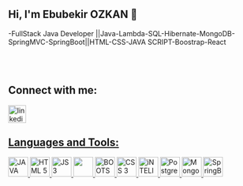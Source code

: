 ## Hi, I'm Ebubekir OZKAN 👋

-FullStack Java Developer ||Java-Lambda-SQL-Hibernate-MongoDB-SpringMVC-SpringBoot||HTML-CSS-JAVA SCRIPT-Boostrap-React





<br/>
<br/>

## Connect with me:
<a href="https://www.linkedin.com/in/ebubekirozkan/)" target="_blank"><img align="left" alt="linkedin | LinkedIn" width="36px" src="https://raw.githubusercontent.com/peterthehan/peterthehan/master/assets/linkedin.svg" />



<br>
</br>

## Languages and Tools:
<a href="#"> <img src="https://upload.wikimedia.org/wikipedia/commons/d/dd/Java_programming_language_logo.png" alt="JAVA" width="40" height="40" /> </a>
<a href="#"> <img src="https://upload.wikimedia.org/wikipedia/commons/6/61/HTML5_logo_and_wordmark.svg" alt="HTML 5" width="40" height="40"/> </a>
<a href="#"> <img src="https://upload.wikimedia.org/wikipedia/commons/thumb/9/99/Unofficial_JavaScript_logo_2.svg/640px-Unofficial_JavaScript_logo_2.svg.png" alt="JS 3" width="40" height="40" /> </a>
<a href="#"> <img src="https://upload.wikimedia.org/wikipedia/commons/9/9a/Visual_Studio_Code_1.35_icon.svg" width="40" height="40"/> </a>
<a href="#"> <img src="https://upload.wikimedia.org/wikipedia/commons/b/b2/Bootstrap_logo.svg" alt="BOOTSRAP" width="40" height="40"/> </a>
<a href="#"> <img src="https://upload.wikimedia.org/wikipedia/commons/3/3d/CSS.3.svg" alt="CSS 3" width="40" height="40"/> </a>
<a href="#"> <img src="https://upload.wikimedia.org/wikipedia/commons/9/9c/IntelliJ_IDEA_Icon.svg" alt="iNTELIJ iDEA" width="40" height="40"/> </a>
<a href="#"> <img src="https://upload.wikimedia.org/wikipedia/commons/2/29/Postgresql_elephant.svg" alt="Postgresql" width="40" height="40"/> </a>
<a href="#"> <img src="https://upload.wikimedia.org/wikipedia/commons/0/00/Mongodb.png" alt="MongoDb" width="40" height="40" /> </a>
<a href="#"> <img src="[https://www.javaguides.net/p/spring-framework.html" alt="SpringBoot](https://upload.wikimedia.org/wikipedia/commons/4/44/Spring_Framework_Logo_2018.svg)" width="40" height="40" /> </a>


